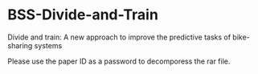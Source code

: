 # BSS-Divide-and-Train
Divide and train: A new approach to improve the predictive tasks of bike-sharing systems

Please use the paper ID as a password to decomporess the rar file.
